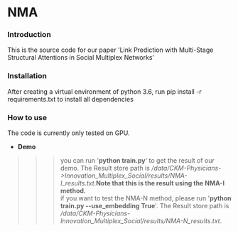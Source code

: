 # NMA
### Introduction
This is the source code for our paper 'Link Prediction with Multi-Stage Structural Attentions in Social Multiplex Networks'
### Installation
After creating a virtual environment of python 3.6, run pip install -r requirements.txt to install all dependencies
### How to use
The code is currently only tested on GPU.

* **Demo**  

>>>you can run '**python train.py**' to get the result of our demo. The Result store path is */data/CKM-Physicians->Innovation_Multiplex_Social/results/NMA-I_results.txt*.**Note that this is the result using the NMA-I method.**   
>>>if you want to test the NMA-N method, please run '**python train.py --use_embedding True**'. The Result store path is */data/CKM-Physicians-Innovation_Multiplex_Social/results/NMA-N_results.txt*.

